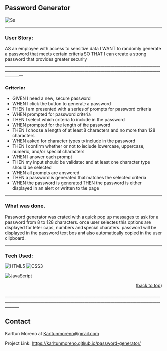 
## Password Generator

![Ss](https://karltunmoreno.github.io/My-Portfolio/assets/images/passwordgen.jpg)


___________________________________________________________________________________________________________________________________________________________________

### User Story:

AS an employee with access to sensitive data
I WANT to randomly generate a password that meets certain criteria
SO THAT I can create a strong password that provides greater security
___________________________________________________________________________________________________________________________________________________________________--

### Criteria:

* GIVEN I need a new, secure password 
* WHEN I click the button to generate a password 
* THEN I am presented with a series of prompts for password criteria 
* WHEN prompted for password criteria 
* THEN I select which criteria to include in the password
* WHEN prompted for the length of the password
* THEN I choose a length of at least 8 characters and no more than 128 characters
* WHEN asked for character types to include in the password
* THEN I confirm whether or not to include lowercase, uppercase, numeric, and/or special characters
* WHEN I answer each prompt
* THEN my input should be validated and at least one character type should be selected
* WHEN all prompts are answered
* THEN a password is generated that matches the selected criteria
* WHEN the password is generated
THEN the password is either displayed in an alert or written to the page
__________________________________________________________________________________________________________________________________________________________________

### What was done.

Password generator was crated with a quick pop up messages to ask for a password from 8 to 128 characters. once user selectes this options are displayed for leter caps, numbers and special charaters. 
password will be displayed in the password text bos and also automatically copied in the user clipboard. 
___________________________________________________________________________________________________________________________________________________________________

### Tech Used:
![HTML5](https://img.shields.io/badge/html5-%23E34F26.svg?logo=html5&logoColor=white&style=for-the-badge)
![CSS3](https://img.shields.io/badge/css3-%231572B6.svg?logo=css3&logoColor=white&style=for-the-badge)

![JavaScript](https://img.shields.io/badge/-JavaScript-%23F7DF1C?style=flat-square&logo=javascript&logoColor=000000&color=d1b01f)



<p align="right">(<a href="#top">back to top</a>)</p>
___________________________________________________________________________________________________________________________________________________________________

<!-- CONTACT -->
## Contact

Karltun Moreno at Karltunmoreno@gmail.com 

Project Link: 
https://karltunmoreno.github.io/password-generator/

<!-- MARKDOWN LINKS & IMAGES -->
[linkedin-shield]: https://img.shields.io/badge/-LinkedIn-black.svg?style=for-the-badge&logo=linkedin&colorB=555
[linkedin-url]: https://www.linkedin.com/in/abraham-aguirre-1b237293/
[product-screenshot]: ./assets/images/screenshot.png
